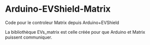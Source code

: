 # Arduino-EVShield-Matrix
Code pour le controleur Matrix depuis Arduino+EVShield

La bibliothèque EVs_matrix est celle créée pour que Arduino et Matrix puissent communiquer.